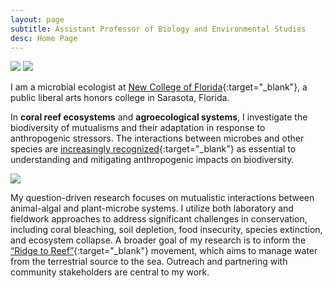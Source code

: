 ```yaml
---
layout: page
subtitle: Assistant Professor of Biology and Environmental Studies
desc: Home Page
---
```


<div class="lead pretty-links">

<img class="site-photo" src="{{ site.baseurl }}/assets/img/profile.jpg">
<img class="site-photo" src="{{ site.baseurl }}/assets/img/diving.jpg">

I am a microbial ecologist at [New College of Florida](https://www.ncf.edu/academics/undergraduate-program/division-of-natural-sciences/biology/){:target="_blank"}, a public liberal arts honors college in Sarasota, Florida.

In **coral reef ecosystems** and **agroecological systems**, I investigate the biodiversity of mutualisms and their adaptation in response to anthropogenic stressors. The interactions between microbes and other species are [increasingly recognized](https://royalsocietypublishing.org/doi/full/10.1098/rspb.2018.2448){:target="_blank"} as essential to understanding and mitigating anthropogenic impacts on biodiversity.

<img class="site-photo" src="{{ site.baseurl }}/assets/img/fieldwork-milpa.jpg">

My question-driven research focuses on mutualistic interactions between animal-algal and plant-microbe systems. I utilize both laboratory and fieldwork approaches to address significant challenges in conservation, including coral bleaching, soil depletion, food insecurity, species extinction, and ecosystem collapse. A broader goal of my research is to inform the [“Ridge to Reef”](https://www.iucn.org/theme/water/our-work/current-projects/ridge-reef){:target="_blank"} movement, which aims to manage water from the terrestrial source to the sea. Outreach and partnering with community stakeholders are central to my work.

</div>
